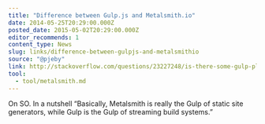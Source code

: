 ```yaml
---
title: "Difference between Gulp.js and Metalsmith.io"
date: 2014-05-25T20:29:00.000Z
posted_date: 2015-05-02T20:29:00.000Z
editor_recommends: 1
content_type: News
slug: links/difference-between-gulpjs-and-metalsmithio
source: "@pjeby"
link: http://stackoverflow.com/questions/23227248/is-there-some-gulp-plugin-that-lets-it-perform-the-function-of-a-static-site-gen/23858857?sgp=2#23858857
tool:
  - tool/metalsmith.md
---
```

On SO. In a nutshell “Basically, Metalsmith is really the Gulp of static site generators, while Gulp is the Gulp of streaming build systems.”



